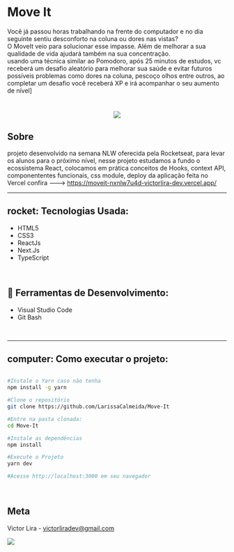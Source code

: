 # Move It

Você já passou horas trabalhando na frente do computador e no dia seguinte sentiu desconforto na coluna ou dores nas vistas? <br />
O MoveIt veio para solucionar esse impasse. Além de melhorar a sua qualidade de vida ajudará também na sua concentração. <br />
usando uma técnica similar ao Pomodoro, após 25 minutos de estudos, vc receberá um desafio aleatório para melhorar sua saúde e evitar futuros possíveis problemas como dores na coluna, pescoço olhos entre outros,
 ao completar um desafio você receberá XP e irá acompanhar o seu aumento de nível]


<h1 align="center">
  <img  src="https://ik.imagekit.io/Victorliradev/Animated_GIF-downsized_large__XgzFnRC3.gif">
</h1>

## Sobre
projeto desenvolvido na semana NLW oferecida pela Rocketseat, para levar os alunos para o próximo nível, nesse projeto estudamos a fundo o ecossistema React, colocamos em prática conceitos de Hooks, context API, componententes funcionais, css module, deploy da aplicação feita no Vercel confira ---> https://moveit-nxnlw7u4d-victorlira-dev.vercel.app/


---

## rocket: Tecnologias Usada:
- HTML5
- CSS3
- ReactJs
- Next.Js
- TypeScript
<br />

## 💼 Ferramentas de Desenvolvimento:
- Visual Studio Code
- Git Bash
<br />

---


## computer: Como executar o projeto:

```sh

#Instale o Yarn caso não tenha 
npm install -g yarn

#Clone o repositório
git clone https://github.com/LarissaCalmeida/Move-It

#Entre na pasta clonada:
cd Move-It

#Instale as dependências
npm install

#Execute o Projeto
yarn dev

#Acesse http://localhost:3000 em seu navegador
```
<br />


## Meta

Victor Lira - victorliradev@gmail.com
<p align="left">
  <a href="https://www.linkedin.com/in/victor-lira-front-end/" alt="Linkedin">
  <img src="https://img.shields.io/badge/-Linkedin-0e76a8?style=flat-square&logo=Linkedin&logoColor=white&link=https://www.linkedin.com/in/larissa-carvalho-7149101b8/" /></a>
